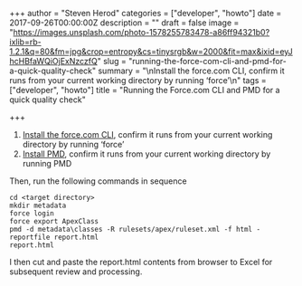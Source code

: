 +++
author = "Steven Herod"
categories = ["developer", "howto"]
date = 2017-09-26T00:00:00Z
description = ""
draft = false
image = "https://images.unsplash.com/photo-1578255783478-a86ff94321b0?ixlib=rb-1.2.1&q=80&fm=jpg&crop=entropy&cs=tinysrgb&w=2000&fit=max&ixid=eyJhcHBfaWQiOjExNzczfQ"
slug = "running-the-force-com-cli-and-pmd-for-a-quick-quality-check"
summary = "\nInstall the force.com CLI, confirm it runs from your current working directory by running ‘force’\n"
tags = ["developer", "howto"]
title = "Running the Force.com CLI and PMD for a quick quality check"

+++


1. [Install the force.com CLI](https://developer.salesforce.com/tools/forcecli), confirm it runs from your current working directory by running ‘force’
2. [Install PMD](https://pmd.github.io/pmd-5.8.1/usage/installing.html), confirm it runs from your current working directory by running PMD

Then, run the following commands in sequence

```
cd <target directory>
mkdir metadata
force login
force export ApexClass
pmd -d metadata\classes -R rulesets/apex/ruleset.xml -f html -reportfile report.html
report.html 
```

I then cut and paste the report.html contents from browser to Excel for subsequent review and processing.


